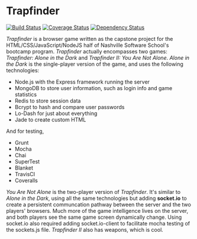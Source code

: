 Trapfinder
==========
[![Build Status](https://travis-ci.org/natwebb/trapfinder.svg?branch=master)](https://travis-ci.org/natwebb/trapfinder)
[![Coverage Status](https://coveralls.io/repos/natwebb/trapfinder/badge.png?branch=master)](https://coveralls.io/r/natwebb/trapfinder?branch=master)
[![Dependency Status](https://gemnasium.com/natwebb/trapfinder.png)](https://gemnasium.com/natwebb/trapfinder)

*Trapfinder* is a browser game written as the capstone project for the HTML/CSS/JavaScript/NodeJS half of Nashville Software School's bootcamp program. *Trapfinder* actually encompasses two games:
*Trapfinder: Alone in the Dark* and *Trapfinder II: You Are Not Alone*. *Alone in the Dark* is the single-player version of the game, and uses the following technologies:

- Node.js with the Express framework running the server
- MongoDB to store user information, such as login info and game statistics
- Redis to store session data
- Bcrypt to hash and compare user passwords
- Lo-Dash for just about everything
- Jade to create custom HTML

And for testing,

- Grunt
- Mocha
- Chai
- SuperTest
- Blanket
- TravisCI
- Coveralls

*You Are Not Alone* is the two-player version of *Trapfinder*. It's similar to *Alone in the Dark*, using all the same technologies but adding **socket.io** to create a persistent communcation pathway between the server and the two players' browsers. Much more of
the game intelligence lives on the server, and both players see the same game screen dynamically change. Using socket.io also required adding socket.io-client to facilitate mocha testing of the sockets.js file. *Trapfinder II* also has weapons, which is cool.

